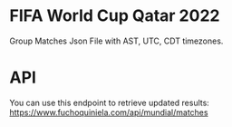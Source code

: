 # FIFA World Cup Qatar 2022
Group Matches Json File with AST, UTC, CDT timezones.
# API
You can use this endpoint to retrieve updated results:
https://www.fuchoquiniela.com/api/mundial/matches
